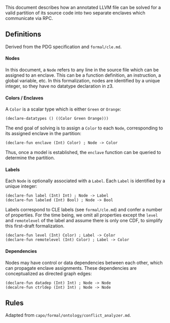This document describes how an annotated LLVM file can be solved for a valid
partition of its source code into two separate enclaves which communicate via
RPC.

## Definitions

Derived from the PDG specification and `formal/cle.md`.

#### Nodes

In this document, a `Node` refers to any line in the source file which can be
assigned to an enclave. This can be a function definition, an instruction, a
global variable, etc. In this formalization, nodes are identified by a unique
integer, so they have no datatype declaration in z3.

#### Colors / Enclaves

A `Color` is a scalar type which is either `Green` or `Orange`:

```
(declare-datatypes () ((Color Green Orange)))
```

The end goal of solving is to assign a `Color` to each `Node`, corresponding to
its assigned enclave in the partition:

```
(declare-fun enclave (Int) Color) ; Node -> Color
```

Thus, once a model is established, the `enclave` function can be queried to
determine the partition.

#### Labels

Each `Node` is optionally associated with a `Label`. Each `Label` is identified
by a unique integer:

```
(declare-fun label (Int) Int) ; Node -> Label
(declare-fun labeled (Int) Bool) ; Node -> Bool
```

Labels correspond to CLE labels (see `formal/cle.md`) and confer a number of
properties. For the time being, we omit all properties except the `level` and
`remotelevel` of the label and assume there is only one CDF, to simplify this
first-draft formalization.

```
(declare-fun level (Int) Color) ; Label -> Color
(declare-fun remotelevel (Int) Color) ; Label -> Color
```

#### Dependencies

Nodes may have control or data dependencies between each other, which can
propagate enclave assignments. These dependencies are conceptualized as directed
graph edges:

```
(declare-fun datadep (Int) Int) ; Node -> Node
(decalre-fun ctrldep (Int) Int) ; Node -> Node
```

## Rules

Adapted from `capo/formal/ontology/conflict_analyzer.md`.
